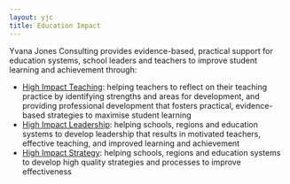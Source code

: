 ```yaml
---
layout: yjc
title: Education Impact
---
```


Yvana Jones Consulting provides evidence-based, practical support for education systems, school leaders and teachers to improve student learning and achievement through:

*	[High Impact Teaching](teaching): helping teachers to reflect on their teaching practice by identifying strengths and areas for development, and providing professional development that fosters practical, evidence-based strategies to maximise student learning
*	[High Impact Leadership](leadership): helping schools, regions and education systems to develop leadership that results in motivated teachers, effective teaching, and improved learning and achievement
*	[High Impact Strategy](strategy): helping schools, regions and education systems to develop high quality strategies and processes to improve effectiveness